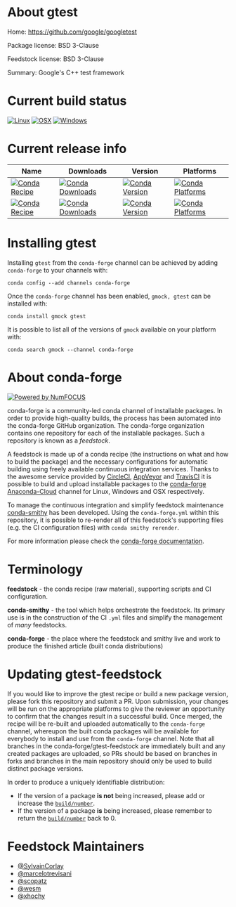 <!--
# -*- mode: jinja -*-
-->

About gtest
===========

Home: https://github.com/google/googletest

Package license: BSD 3-Clause

Feedstock license: BSD 3-Clause

Summary: Google's C++ test framework



Current build status
====================

[![Linux](https://img.shields.io/circleci/project/github/conda-forge/gtest-feedstock/master.svg?label=Linux)](https://circleci.com/gh/conda-forge/gtest-feedstock)
[![OSX](https://img.shields.io/travis/conda-forge/gtest-feedstock/master.svg?label=macOS)](https://travis-ci.org/conda-forge/gtest-feedstock)
[![Windows](https://img.shields.io/appveyor/ci/conda-forge/gtest-feedstock/master.svg?label=Windows)](https://ci.appveyor.com/project/conda-forge/gtest-feedstock/branch/master)

Current release info
====================

| Name | Downloads | Version | Platforms |
| --- | --- | --- | --- |
| [![Conda Recipe](https://img.shields.io/badge/recipe-gmock-green.svg)](https://anaconda.org/conda-forge/gmock) | [![Conda Downloads](https://img.shields.io/conda/dn/conda-forge/gmock.svg)](https://anaconda.org/conda-forge/gmock) | [![Conda Version](https://img.shields.io/conda/vn/conda-forge/gmock.svg)](https://anaconda.org/conda-forge/gmock) | [![Conda Platforms](https://img.shields.io/conda/pn/conda-forge/gmock.svg)](https://anaconda.org/conda-forge/gmock) |
| [![Conda Recipe](https://img.shields.io/badge/recipe-gtest-green.svg)](https://anaconda.org/conda-forge/gtest) | [![Conda Downloads](https://img.shields.io/conda/dn/conda-forge/gtest.svg)](https://anaconda.org/conda-forge/gtest) | [![Conda Version](https://img.shields.io/conda/vn/conda-forge/gtest.svg)](https://anaconda.org/conda-forge/gtest) | [![Conda Platforms](https://img.shields.io/conda/pn/conda-forge/gtest.svg)](https://anaconda.org/conda-forge/gtest) |

Installing gtest
================

Installing `gtest` from the `conda-forge` channel can be achieved by adding `conda-forge` to your channels with:

```
conda config --add channels conda-forge
```

Once the `conda-forge` channel has been enabled, `gmock, gtest` can be installed with:

```
conda install gmock gtest
```

It is possible to list all of the versions of `gmock` available on your platform with:

```
conda search gmock --channel conda-forge
```


About conda-forge
=================

[![Powered by NumFOCUS](https://img.shields.io/badge/powered%20by-NumFOCUS-orange.svg?style=flat&colorA=E1523D&colorB=007D8A)](http://numfocus.org)

conda-forge is a community-led conda channel of installable packages.
In order to provide high-quality builds, the process has been automated into the
conda-forge GitHub organization. The conda-forge organization contains one repository
for each of the installable packages. Such a repository is known as a *feedstock*.

A feedstock is made up of a conda recipe (the instructions on what and how to build
the package) and the necessary configurations for automatic building using freely
available continuous integration services. Thanks to the awesome service provided by
[CircleCI](https://circleci.com/), [AppVeyor](https://www.appveyor.com/)
and [TravisCI](https://travis-ci.org/) it is possible to build and upload installable
packages to the [conda-forge](https://anaconda.org/conda-forge)
[Anaconda-Cloud](https://anaconda.org/) channel for Linux, Windows and OSX respectively.

To manage the continuous integration and simplify feedstock maintenance
[conda-smithy](https://github.com/conda-forge/conda-smithy) has been developed.
Using the ``conda-forge.yml`` within this repository, it is possible to re-render all of
this feedstock's supporting files (e.g. the CI configuration files) with ``conda smithy rerender``.

For more information please check the [conda-forge documentation](https://conda-forge.org/docs/).

Terminology
===========

**feedstock** - the conda recipe (raw material), supporting scripts and CI configuration.

**conda-smithy** - the tool which helps orchestrate the feedstock.
                   Its primary use is in the construction of the CI ``.yml`` files
                   and simplify the management of *many* feedstocks.

**conda-forge** - the place where the feedstock and smithy live and work to
                  produce the finished article (built conda distributions)


Updating gtest-feedstock
========================

If you would like to improve the gtest recipe or build a new
package version, please fork this repository and submit a PR. Upon submission,
your changes will be run on the appropriate platforms to give the reviewer an
opportunity to confirm that the changes result in a successful build. Once
merged, the recipe will be re-built and uploaded automatically to the
`conda-forge` channel, whereupon the built conda packages will be available for
everybody to install and use from the `conda-forge` channel.
Note that all branches in the conda-forge/gtest-feedstock are
immediately built and any created packages are uploaded, so PRs should be based
on branches in forks and branches in the main repository should only be used to
build distinct package versions.

In order to produce a uniquely identifiable distribution:
 * If the version of a package **is not** being increased, please add or increase
   the [``build/number``](https://conda.io/docs/user-guide/tasks/build-packages/define-metadata.html#build-number-and-string).
 * If the version of a package **is** being increased, please remember to return
   the [``build/number``](https://conda.io/docs/user-guide/tasks/build-packages/define-metadata.html#build-number-and-string)
   back to 0.

Feedstock Maintainers
=====================

* [@SylvainCorlay](https://github.com/SylvainCorlay/)
* [@marcelotrevisani](https://github.com/marcelotrevisani/)
* [@scopatz](https://github.com/scopatz/)
* [@wesm](https://github.com/wesm/)
* [@xhochy](https://github.com/xhochy/)

